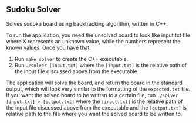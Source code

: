 ## Sudoku Solver
Solves sudoku board using backtracking algorithm, written in C++.

To run the application, you need the unsolved board to look like input.txt file where X represents an unknown value,
while the numbers represent the known values. Once you have that:

1. Run `make solver` to create the C++ executable.
2. Run `./solver [input.txt]` where the `[input.txt]` is the relative path of the input file discussed above from the executable.

The application will solve the board, and return the board in the standard output, which will look very similar to the
formatting of the `expected.txt` file. If you want the solved board to be written to a certain file, run `./solver [input.txt] > [output.txt]` where the `[input.txt]` is the relative path of the input file discussed above from the executable and the `[output.txt]` is relative path to the file where you want the solved board to be written to.